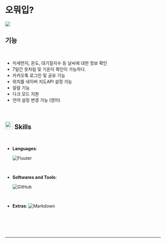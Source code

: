 <h1>
  <b>오뭐입?</b>
</h1>

![](https://velog.velcdn.com/images/shin75492/post/66168186-275b-419b-adbd-b5cbbf437e7f/image.gif)




## **기능**

<br>

- 미세먼지, 온도, 대기질지수 등 날씨에 대한 정보 확인
- 7일간 옷차림 및 기온이 확인이 가능하다.
- 카카오톡 로그인 및 공유 기능
- 위치를 네이버 지도API 설정 가능
- 알람 기능
- 다크 모드 지원
- 언어 설정 변경 가능 (영어)
<br>


## <img src="https://media2.giphy.com/media/QssGEmpkyEOhBCb7e1/giphy.gif?cid=ecf05e47a0n3gi1bfqntqmob8g9aid1oyj2wr3ds3mg700bl&rid=giphy.gif" width ="25"><b> Skills</b>
<br>

<p align="center">

- **Languages**:
    
    ![Fluuter](https://img.shields.io/badge/Flutter%20-%232370ED.svg?style=for-the-badge&logo=Flutter&logoColor=white)

<br>   
    




- **Softwares and Tools**:

    ![GitHub](https://img.shields.io/badge/github-%23121011.svg?style=for-the-badge&logo=github&logoColor=white)
<br>

- **Extras**:
    ![Markdown](https://img.shields.io/badge/markdown-%23000000.svg?style=for-the-badge&logo=markdown&logoColor=white)   
<br>
</p>

<br>
<br>

-----

<br>

